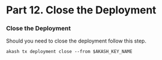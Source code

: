 # Part 12. Close the Deployment

### Close the Deployment

Should you need to close the deployment follow this step.

```
akash tx deployment close --from $AKASH_KEY_NAME
```

